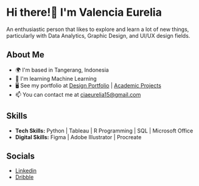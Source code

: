 Hi there!👋 I'm Valencia Eurelia
========================================================================================================================================
An enthusiastic person that likes to explore and learn a lot of new things, particularly with Data Analytics, Graphic Design, and UI/UX design fields. 

## About Me
* 🌍   I'm based in Tangerang, Indonesia
* 🧠   I'm learning Machine Learning
* 🖥️   See my portfolio at [Design Portfolio](http://bit.ly/PortfolioDesignValencia) | [Academic Projects](https://drive.google.com/file/d/1Lun6Y9U_rhjpOpmDFVeDul79pnlSpiKw/view?usp=share_link)
* 📫   You can contact me at [ciaeurelia15@gmail.com](mailto:ciaeurelia15@gmail.com)

## Skills
* **Tech Skills:** Python | Tableau | R Programming | SQL | Microsoft Office
* **Digital Skills:** Figma | Adobe Illustrator | Procreate

## Socials
* [Linkedin](www.linkedin.com/in/valenciaeurelia)
* [Dribble](https://dribbble.com/valenciaeurelia)
